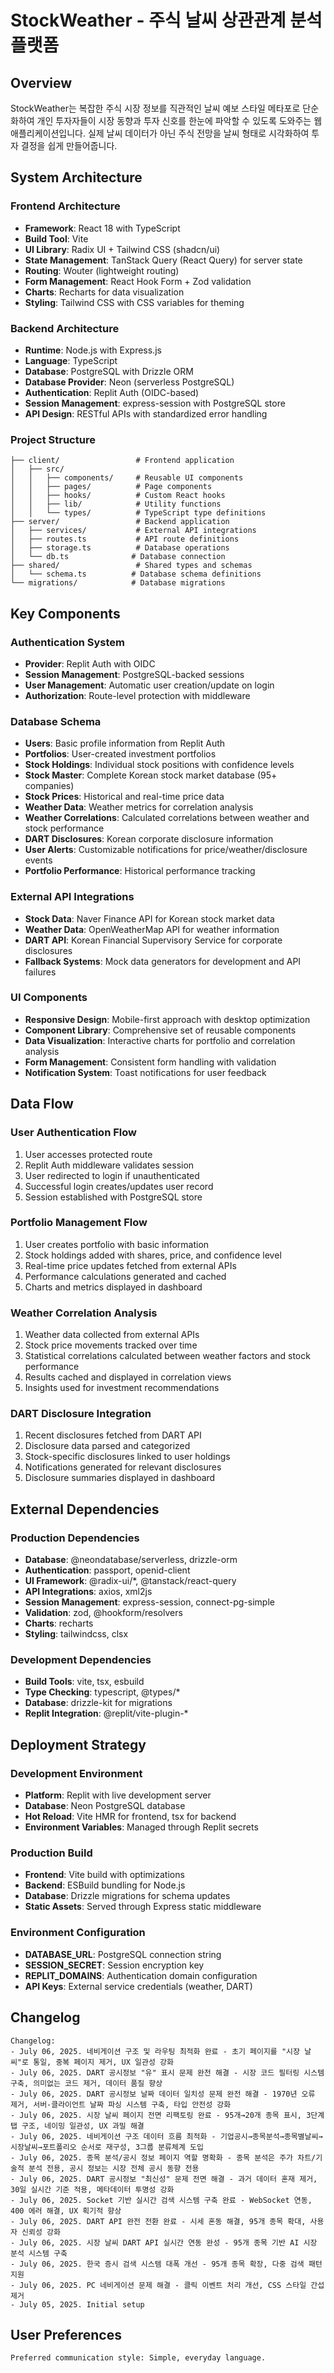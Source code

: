 # StockWeather - 주식 날씨 상관관계 분석 플랫폼

## Overview

StockWeather는 복잡한 주식 시장 정보를 직관적인 날씨 예보 스타일 메타포로 단순화하여 개인 투자자들이 시장 동향과 투자 신호를 한눈에 파악할 수 있도록 도와주는 웹 애플리케이션입니다. 실제 날씨 데이터가 아닌 주식 전망을 날씨 형태로 시각화하여 투자 결정을 쉽게 만들어줍니다.

## System Architecture

### Frontend Architecture
- **Framework**: React 18 with TypeScript
- **Build Tool**: Vite
- **UI Library**: Radix UI + Tailwind CSS (shadcn/ui)
- **State Management**: TanStack Query (React Query) for server state
- **Routing**: Wouter (lightweight routing)
- **Form Management**: React Hook Form + Zod validation
- **Charts**: Recharts for data visualization
- **Styling**: Tailwind CSS with CSS variables for theming

### Backend Architecture
- **Runtime**: Node.js with Express.js
- **Language**: TypeScript
- **Database**: PostgreSQL with Drizzle ORM
- **Database Provider**: Neon (serverless PostgreSQL)
- **Authentication**: Replit Auth (OIDC-based)
- **Session Management**: express-session with PostgreSQL store
- **API Design**: RESTful APIs with standardized error handling

### Project Structure
```
├── client/                 # Frontend application
│   ├── src/
│   │   ├── components/     # Reusable UI components
│   │   ├── pages/          # Page components
│   │   ├── hooks/          # Custom React hooks
│   │   ├── lib/            # Utility functions
│   │   └── types/          # TypeScript type definitions
├── server/                 # Backend application
│   ├── services/           # External API integrations
│   ├── routes.ts           # API route definitions
│   ├── storage.ts          # Database operations
│   └── db.ts              # Database connection
├── shared/                 # Shared types and schemas
│   └── schema.ts          # Database schema definitions
└── migrations/            # Database migrations
```

## Key Components

### Authentication System
- **Provider**: Replit Auth with OIDC
- **Session Management**: PostgreSQL-backed sessions
- **User Management**: Automatic user creation/update on login
- **Authorization**: Route-level protection with middleware

### Database Schema
- **Users**: Basic profile information from Replit Auth
- **Portfolios**: User-created investment portfolios
- **Stock Holdings**: Individual stock positions with confidence levels
- **Stock Master**: Complete Korean stock market database (95+ companies)
- **Stock Prices**: Historical and real-time price data
- **Weather Data**: Weather metrics for correlation analysis
- **Weather Correlations**: Calculated correlations between weather and stock performance
- **DART Disclosures**: Korean corporate disclosure information
- **User Alerts**: Customizable notifications for price/weather/disclosure events
- **Portfolio Performance**: Historical performance tracking

### External API Integrations
- **Stock Data**: Naver Finance API for Korean stock market data
- **Weather Data**: OpenWeatherMap API for weather information
- **DART API**: Korean Financial Supervisory Service for corporate disclosures
- **Fallback Systems**: Mock data generators for development and API failures

### UI Components
- **Responsive Design**: Mobile-first approach with desktop optimization
- **Component Library**: Comprehensive set of reusable components
- **Data Visualization**: Interactive charts for portfolio and correlation analysis
- **Form Management**: Consistent form handling with validation
- **Notification System**: Toast notifications for user feedback

## Data Flow

### User Authentication Flow
1. User accesses protected route
2. Replit Auth middleware validates session
3. User redirected to login if unauthenticated
4. Successful login creates/updates user record
5. Session established with PostgreSQL store

### Portfolio Management Flow
1. User creates portfolio with basic information
2. Stock holdings added with shares, price, and confidence level
3. Real-time price updates fetched from external APIs
4. Performance calculations generated and cached
5. Charts and metrics displayed in dashboard

### Weather Correlation Analysis
1. Weather data collected from external APIs
2. Stock price movements tracked over time
3. Statistical correlations calculated between weather factors and stock performance
4. Results cached and displayed in correlation views
5. Insights used for investment recommendations

### DART Disclosure Integration
1. Recent disclosures fetched from DART API
2. Disclosure data parsed and categorized
3. Stock-specific disclosures linked to user holdings
4. Notifications generated for relevant disclosures
5. Disclosure summaries displayed in dashboard

## External Dependencies

### Production Dependencies
- **Database**: @neondatabase/serverless, drizzle-orm
- **Authentication**: passport, openid-client
- **UI Framework**: @radix-ui/*, @tanstack/react-query
- **API Integrations**: axios, xml2js
- **Session Management**: express-session, connect-pg-simple
- **Validation**: zod, @hookform/resolvers
- **Charts**: recharts
- **Styling**: tailwindcss, clsx

### Development Dependencies
- **Build Tools**: vite, tsx, esbuild
- **Type Checking**: typescript, @types/*
- **Database**: drizzle-kit for migrations
- **Replit Integration**: @replit/vite-plugin-*

## Deployment Strategy

### Development Environment
- **Platform**: Replit with live development server
- **Database**: Neon PostgreSQL database
- **Hot Reload**: Vite HMR for frontend, tsx for backend
- **Environment Variables**: Managed through Replit secrets

### Production Build
- **Frontend**: Vite build with optimizations
- **Backend**: ESBuild bundling for Node.js
- **Database**: Drizzle migrations for schema updates
- **Static Assets**: Served through Express static middleware

### Environment Configuration
- **DATABASE_URL**: PostgreSQL connection string
- **SESSION_SECRET**: Session encryption key
- **REPLIT_DOMAINS**: Authentication domain configuration
- **API Keys**: External service credentials (weather, DART)

## Changelog

```
Changelog:
- July 06, 2025. 네비게이션 구조 및 라우팅 최적화 완료 - 초기 페이지를 "시장 날씨"로 통일, 중복 페이지 제거, UX 일관성 강화
- July 06, 2025. DART 공시정보 "유" 표시 문제 완전 해결 - 시장 코드 필터링 시스템 구축, 의미없는 코드 제거, 데이터 품질 향상
- July 06, 2025. DART 공시정보 날짜 데이터 일치성 문제 완전 해결 - 1970년 오류 제거, 서버-클라이언트 날짜 파싱 시스템 구축, 타입 안전성 강화
- July 06, 2025. 시장 날씨 페이지 전면 리팩토링 완료 - 95개→20개 종목 표시, 3단계 탭 구조, 네이밍 일관성, UX 과밀 해결
- July 06, 2025. 네비게이션 구조 데이터 흐름 최적화 - 기업공시→종목분석→종목별날씨→시장날씨→포트폴리오 순서로 재구성, 3그룹 분류체계 도입
- July 06, 2025. 종목 분석/공시 정보 페이지 역할 명확화 - 종목 분석은 주가 차트/기술적 분석 전용, 공시 정보는 시장 전체 공시 동향 전용
- July 06, 2025. DART 공시정보 "최신성" 문제 전면 해결 - 과거 데이터 혼재 제거, 30일 실시간 기준 적용, 메타데이터 투명성 강화
- July 06, 2025. Socket 기반 실시간 검색 시스템 구축 완료 - WebSocket 연동, 400 에러 해결, UX 획기적 향상
- July 06, 2025. DART API 완전 전환 완료 - 시세 혼동 해결, 95개 종목 확대, 사용자 신뢰성 강화
- July 06, 2025. 시장 날씨 DART API 실시간 연동 완성 - 95개 종목 기반 AI 시장 분석 시스템 구축
- July 06, 2025. 한국 증시 검색 시스템 대폭 개선 - 95개 종목 확장, 다중 검색 패턴 지원
- July 06, 2025. PC 네비게이션 문제 해결 - 클릭 이벤트 처리 개선, CSS 스타일 간섭 제거
- July 05, 2025. Initial setup
```

## User Preferences

```
Preferred communication style: Simple, everyday language.
```